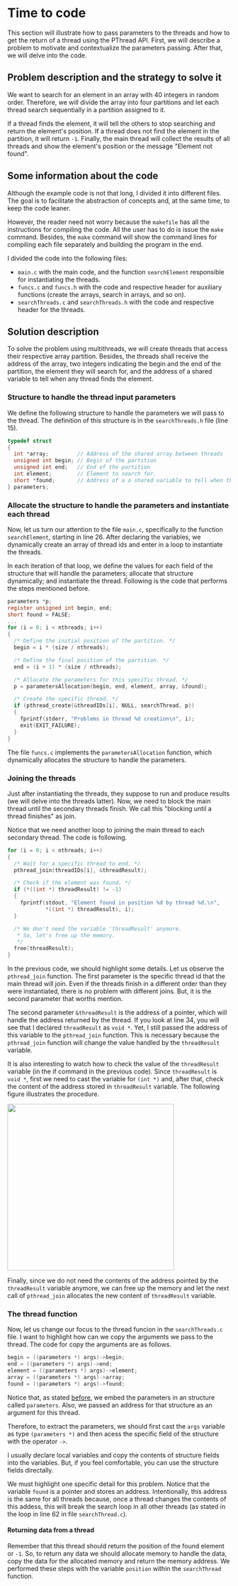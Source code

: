 # Time to code
This section will illustrate how to pass parameters to the threads and how to get the return of a thread using the PThread API. First, we will describe a problem to motivate and contextualize the parameters passing. After that, we will delve into the code.

## Problem description and the strategy to solve it
We want to search for an element in an array with 40 integers in random order. Therefore, we will divide the array into four partitions and let each thread search sequentially in a partition assigned to it. 

If a thread finds the element, it will tell the others to stop searching and return the element's position. If a thread does not find the element in the partition, it will return ``-1``. Finally, the main thread will collect the results of all threads and show the element's position or the message "Element not found".

## Some information about the code
Although the example code is not that long, I divided it into different files. The goal is to facilitate the abstraction of concepts and, at the same time, to keep the code leaner. 

However, the reader need not worry because the ``makefile`` has all the instructions for compiling the code. All the user has to do is issue the ``make`` command. Besides, the ``make`` command will show the command lines for compiling each file separately and building the program in the end.

I divided the code into the following files:
- ``main.c`` with the main code, and the function ``searchElement`` responsible for instantiating the threads. 
- ``funcs.c`` and ``funcs.h`` with the code and respective header for auxiliary functions (create the arrays, search in arrays, and so on). 
- ``searchThreads.c`` and ``searchThreads.h`` with the code and respective header for the threads.

## Solution description
To solve the problem using multithreads, we will create threads that access their respective array partition. Besides, the threads shall receive the address of the array, two integers indicating the begin and the end of the partition, the element they will search for, and the address of a shared variable to tell when any thread finds the element.

### Structure to handle the thread input parameters
We define the following structure to handle the parameters we will pass to the thread. The definition of this structure is in the ``searchThreads.h`` file (line 15).
```c
typedef struct
{
  int *array;         // Address of the shared array between threads
  unsigned int begin; // Begin of the partition
  unsigned int end;   // End of the partition
  int element;        // Element to search for.
  short *found;       // Address of a a shared variable to tell when the element is found.
} parameters;
```

### Allocate the structure to handle the parameters and instantiate each thread
Now, let us turn our attention to the file ``main.c``, specifically to the function ``searchElement``, starting in line 26. After declaring the variables, we dynamically create an array of thread ids and enter in a loop to instantiate the threads.

In each iteration of that loop, we define the values for each field of the structure that will handle the parameters; allocate that structure dynamically; and instantiate the thread. Following is the code that performs the steps mentioned before.

```c
parameters *p;
register unsigned int begin, end;
short found = FALSE;
...
for (i = 0; i < nthreads; i++)
{
  /* Define the initial position of the partition. */
  begin = i * (size / nthreads);

  /* Define the final position of the partition. */
  end = (i + 1) * (size / nthreads);

  /* Allocate the parameters for this specific thread. */
  p = parametersAllocation(begin, end, element, array, &found);

  /* Create the specific thread. */
  if (pthread_create(&threadIDs[i], NULL, searchThread, p))
  {
    fprintf(stderr, "Problems in thread %d creation\n", i);
    exit(EXIT_FAILURE);
  }
}
```

The file ``funcs.c`` implements the ``parametersAllocation`` function, which dynamically allocates the structure to handle the parameters.

### Joining the threads
Just after instantiating the threads, they suppose to run and produce results (we will delve into the threads latter). Now, we need to block the main thread until the secondary threads finish. We call this "blocking until a thread finishes" as join.

Notice that we need another loop to joining the main thread to each secondary thread. The code is following.

```c
for (i = 0; i < nthreads; i++)
{
  /* Wait for a specific thread to end. */
  pthread_join(threadIDs[i], &threadResult);

  /* Check if the element was found. */
  if (*((int *) threadResult) != -1)
  {
    fprintf(stdout, "Element found in position %d by thread %d.\n",
            *((int *) threadResult), i);
  }

  /* We don't need the variable 'threadResult' anymore.
   * So, let's free up the memory. 
   */
  free(threadResult);
}
```

In the previous code, we should highlight some details. Let us observe the ``pthread_join`` function. The first parameter is the specific thread id that the main thread will join. Even if the threads finish in a different order than they were instantiated, there is no problem with different joins. But, it is the second parameter that worths mention.

The second parameter ``&threadResult`` is the address of a pointer, which will handle the address returned by the thread. If you look at line 34, you will see that I declared ``threadResult`` as ``void *``. Yet, I still passed the address of this variable to the ``pthread_join`` function. This is necessary because the ``pthread_join`` function will change the value handled by the ``threadResult`` variable.

It is also interesting to watch how to check the value of the ``threadResult`` variable (in the if command in the previous code). Since ``threadResult`` is ``void *``, first we need to cast the variable for ``(int *)`` and, after that, check the content of the address stored in ``threadResult`` variable. The following figure illustrates the procedure.

<img src="https://github.com/gradvohl/YAPTT/blob/main/figures/ThreadCastingPointer.png?raw=true" align="center" width=376 />

Finally, since we do not need the contents of the address pointed by the ``threadResult`` variable anymore, we can free up the memory and let the next call of ``pthread_join`` allocates the new content of ``threadResult`` variable.

### The thread function
Now, let us change our focus to the thread funcion in the ``searchThreads.c`` file. I want to highlight how can we copy the arguments we pass to the thread. The code for copy the arguments are as follows.

```c
begin = ((parameters *) args)->begin;
end = ((parameters *) args)->end;
element = ((parameters *) args)->element;
array = ((parameters *) args)->array;
found = ((parameters *) args)->found;
```
Notice that, as stated [before](#Structure-to-handle-the-thread-input-parameters), we embed the parameters in an structure called ``parameters``. Also, we passed an address for that structure as an argument for this thread.

Therefore, to extract the parameters, we should first cast the ``args`` variable as type ``(parameters *)`` and then acess the specific field of the structure with the operator ``->``. 

I usually declare local variables and copy the contents of structure fields into the variables. But, if you feel comfortable, you can use the structure fields directally.

We must highlight one specific detail for this problem. Notice that the variable ``found`` is a pointer and stores an address. Intentionally, this address is the same for all threads because, once a thread changes the contents of this addess, this will break the search loop in all other threads (as stated in the loop in line 62 in file ``searchThread.c``).

#### Returning data from a thread
Remember that this thread should return the position of the found element or ``-1``. So, to return any data we should allocate memory to handle the data, copy the data for the allocated memory and return the memory address. We performed these steps with the variable ``position`` within the ``searchThread`` function.


